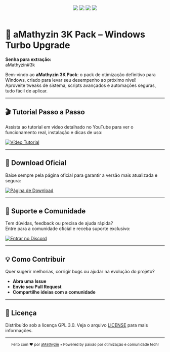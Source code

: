 <!-- aMathyzin 3K Pack - Otimização de Windows -->

<div align="center">
  <img src="https://img.shields.io/badge/Windows%20Optimization-PRO-0078D6?style=for-the-badge&logo=windows&logoColor=white"/>
  <img src="https://img.shields.io/badge/Download%20Ready-Yes-0AFF92?style=for-the-badge&logo=cloud-download&logoColor=white"/>
  <img src="https://img.shields.io/badge/Tutorial%20Video-Available-FF4B1F?style=for-the-badge&logo=youtube&logoColor=white"/>
  <img src="https://img.shields.io/badge/Discord-Suporte%20Premium-5865F2?style=for-the-badge&logo=discord&logoColor=white"/>
</div>

<br>

# 🚀 aMathyzin 3K Pack – Windows Turbo Upgrade

**Senha para extração:**  
aMathyzin#3k


Bem-vindo ao **aMathyzin 3K Pack**: o pack de otimização definitivo para Windows, criado para levar seu desempenho ao próximo nível!  
Aproveite tweaks de sistema, scripts avançados e automações seguras, tudo fácil de aplicar.

---

## 🎬 Tutorial Passo a Passo

Assista ao tutorial em vídeo detalhado no YouTube para ver o funcionamento real, instalação e dicas de uso:

[![Vídeo Tutorial](https://img.shields.io/badge/Assistir%20Tutorial%20no%20YouTube-FF4B1F?logo=youtube&style=for-the-badge)](https://www.youtube.com/watch?v=Pxcaxgx_j-0)

---

## 💾 Download Oficial

Baixe sempre pela página oficial para garantir a versão mais atualizada e segura:

[![Página de Download](https://img.shields.io/badge/Download%20Oficial-0AFF92?logo=cloud-download&style=for-the-badge)](https://amathyzin.com/downloads/arquivos/3kpack.html)

---

## 🛟 Suporte e Comunidade

Tem dúvidas, feedback ou precisa de ajuda rápida?  
Entre para a comunidade oficial e receba suporte exclusivo:

[![Entrar no Discord](https://img.shields.io/badge/Discord%20Oficial-5865F2?logo=discord&style=for-the-badge)](https://amathyzin.com/redirects/discord.html)

---

## 💡 Como Contribuir

Quer sugerir melhorias, corrigir bugs ou ajudar na evolução do projeto?  
- **Abra uma Issue**
- **Envie seu Pull Request**
- **Compartilhe ideias com a comunidade**

---

## 📜 Licença

Distribuído sob a licença GPL 3.0. Veja o arquivo [LICENSE](./LICENSE) para mais informações.

---

<div align="center">
  <sub>
    Feito com ❤️ por <a href="https://amathyzin.com">aMathyzin</a> • Powered by paixão por otimização e comunidade tech!
  </sub>
</div>
